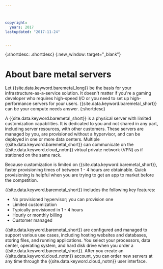 ```yaml
---



copyright:
  years: 2017
lastupdated: "2017-11-24"


---
```


{:shortdesc: .shortdesc}
{:new_window: target="_blank"}

# About bare metal servers

Let {{site.data.keyword.baremetal_long}} be the basis for your infrastructure-as-a-service solution. It doesn't matter if you're a gaming developer who requires high-speed I/O or you need to set up high-performance servers for your users. {{site.data.keyword.baremetal_short}} can be your compute needs answer. 
{:shortdesc}

A {{site.data.keyword.baremetal_short}} is a physical server with limited customization capabilities. It is dedicated to you and not shared in any part, including server resources, with other customers. These servers are managed by you, are provisioned without a hypervisor, and can be deployed in one or more data centers. Multiple {{site.data.keyword.baremetal_short}} can communicate on the {{site.data.keyword.cloud_notm}} virtual private network (VPN) as if stationed on the same rack.

Because customization is limited on {{site.data.keyword.baremetal_short}}, faster provisioning times of between 1 - 4 hours are obtainable. Quick provisioning is helpful when you are trying to get an app to market before the competition. 

{{site.data.keyword.baremetal_short}} includes the following key features:
  * No provisioned hypervisor; you can provision one
  * Limited customization
  * Typically provisioned in 1 - 4 hours
  * Hourly or monthly billing
  * Customer managed

{{site.data.keyword.baremetal_short}} are configured and managed to support various use cases, including hosting websites and databases, storing files, and running applications. You select your processors, data center, operating system, and hard disk drive when you order a {{site.data.keyword.baremetal_short}}. After you create an {{site.data.keyword.cloud_notm}} account, you can order new servers at any time through the {{site.data.keyword.cloud_notm}} user interface.

